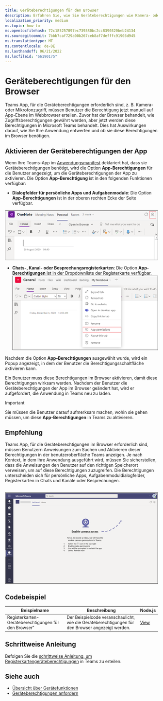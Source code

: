 ```yaml
---
title: Geräteberechtigungen für den Browser
description: Erfahren Sie, wie Sie Geräteberechtigungen wie Kamera- oder Mikrofonzugriffe für Apps im Webclient sicher wiederherstellen.
localization_priority: medium
ms.topic: how-to
ms.openlocfilehash: 72c185257097ec739380bc2cc8390320beb24134
ms.sourcegitcommit: 7bbb7caf729a00b267ceb8af7defffc91903d945
ms.translationtype: MT
ms.contentlocale: de-DE
ms.lasthandoff: 06/21/2022
ms.locfileid: "66190175"
---
```

# <a name="device-permissions-for-the-browser"></a>Geräteberechtigungen für den Browser

Teams App, für die Geräteberechtigungen erforderlich sind, z. B. Kamera- oder Mikrofonzugriff, müssen Benutzer die Berechtigung jetzt manuell auf App-Ebene im Webbrowser erteilen. Zuvor hat der Browser behandelt, wie Zugriffsberechtigungen gewährt werden, aber jetzt werden diese Berechtigungen in Microsoft Teams behandelt. Dies hat Auswirkungen darauf, wie Sie Ihre Anwendung entwerfen und ob sie diese Berechtigungen im Browser benötigen.

## <a name="enable-apps-device-permissions"></a>Aktivieren der Geräteberechtigungen der App

Wenn Ihre Teams-App im [Anwendungsmanifest](native-device-permissions.md#specify-permissions) deklariert hat, dass sie Geräteberechtigungen benötigt, wird die Option **App-Berechtigungen** für die Benutzer angezeigt, um die Geräteberechtigungen der App zu aktivieren. Die Option **App-Berechtigung** ist in den folgenden Funktionen verfügbar:

* **Dialogfelder für persönliche Apps und Aufgabenmodule**: Die Option **App-Berechtigungen** ist in der oberen rechten Ecke der Seite verfügbar.
<img src="../../assets/images/tabs/apppermissions.png" alt="App permissions button" width="800"/>

* **Chats-, Kanal- oder Besprechungsregisterkarten**: Die Option **App-Berechtigungen** ist in der Dropdownliste der Registerkarte verfügbar. ![Dropdownliste „App-Berechtigungen“](../../assets/images/tabs/drop-downapppermissions.png)

Nachdem die Option **App-Berechtigungen** ausgewählt wurde, wird ein Popup angezeigt, in dem der Benutzer die Berechtigungsschaltfläche aktivieren kann.

Ein Benutzer muss diese Berechtigungen im Browser aktivieren, damit diese Berechtigungen wirksam werden. Nachdem der Benutzer die Geräteberechtigungen der App im Browser geändert hat, wird er aufgefordert, die Anwendung in Teams neu zu laden.

> [!IMPORTANT]
> Sie müssen die Benutzer darauf aufmerksam machen, wohin sie gehen müssen, um diese **App-Berechtigungen** in Teams zu aktivieren.

## <a name="recommendation"></a>Empfehlung

Teams App, für die Geräteberechtigungen im Browser erforderlich sind, müssen Benutzern Anweisungen zum Suchen und Aktivieren dieser Berechtigungen in der benutzeroberfläche Teams anzeigen. Je nach Kontext, in dem Ihre Anwendung ausgeführt wird, müssen Sie sicherstellen, dass die Anweisungen den Benutzer auf den richtigen Speicherort verweisen, um auf diese Berechtigungen zuzugreifen. Die Berechtigungen unterscheiden sich für persönliche Apps, Aufgabenmoduldialogfelder, Registerkarten in Chats und Kanäle oder Besprechungen.

</br>
<img src="../../assets/images/tabs/enable-access.png" alt="Enable camera access" width="800"/>

## <a name="code-sample"></a>Codebeispiel

|Beispielname | Beschreibung | Node.js |
|----------------|-----------------|--------------|
| Registerkarten-Geräteberechtigungen für den Browser“ | Der Beispielcode veranschaulicht, wie die Geräteberechtigungen für den Browser angezeigt werden. | [View](https://github.com/OfficeDev/Microsoft-Teams-Samples/tree/main/samples/tab-device-permissions/nodejs) |

## <a name="step-by-step-guide"></a>Schrittweise Anleitung

Befolgen Sie die [schrittweise Anleitung, um Registerkartengeräteberechtigungen](../../sbs-tab-device-permissions.yml) in Teams zu erteilen.

## <a name="see-also"></a>Siehe auch

* [Übersicht über Gerätefunktionen](device-capabilities-overview.md)
* [Geräteberechtigungen anfordern](native-device-permissions.md)
